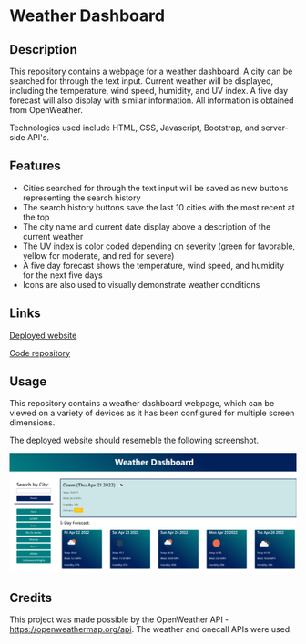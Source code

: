 # Weather Dashboard

## Description
This repository contains a webpage for a weather dashboard. A city can be searched for through the text input. Current weather will be displayed, including the temperature, wind speed, humidity, and UV index. A five day forecast will also display with similar information. All information is obtained from OpenWeather.

Technologies used include HTML, CSS, Javascript, Bootstrap, and server-side API's.

## Features
* Cities searched for through the text input will be saved as new buttons representing the search history
* The search history buttons save the last 10 cities with the most recent at the top
* The city name and current date display above a description of the current weather
* The UV index is color coded depending on severity (green for favorable, yellow for moderate, and red for severe)
* A five day forecast shows the temperature, wind speed, and humidity for the next five days
* Icons are also used to visually demonstrate weather conditions

## Links

[Deployed website](https://wgrout87.github.io/Weather-Dashboard/)

[Code repository](https://github.com/wgrout87/Weather-Dashboard)


## Usage
This repository contains a weather dashboard webpage, which can be viewed on a variety of devices as it has been configured for multiple screen dimensions.

The deployed website should resemeble the following screenshot.

![Weather Dashboard Screenshot](./assets/images/screenshot.png)

## Credits
This project was made possible by the OpenWeather API - https://openweathermap.org/api. The weather and onecall APIs were used.